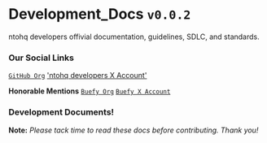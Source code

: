 # Development_Docs `v0.0.2`
ntohq developers offivial documentation, guidelines, SDLC, and standards.

### Our Social Links
[`GitHub Org`](https://github.com/ntohq)
['ntohq developers X Account'](https://twitter.com/ntohqdevelopers)
 

**Honorable Mentions**
[`Buefy Org`](https://github.com/buefy)
[`Buefy X Account`](https://twitter.com/buefycss)


### Development Documents!

**Note:** *Please tack time to read these docs before contributing. Thank you!*

